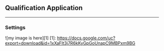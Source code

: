 ## **Qualification Application**
---

### **Settings**
![my image is here][1]
[1]: https://docs.google.com/uc?export=download&id=1xXaFIt3j7R6kKyGpGoUnapC9MBPxm9BG

